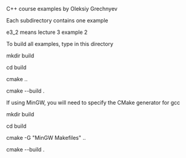 C++ course examples by Oleksiy Grechnyev

Each subdirectory contains one example

e3_2 means lecture 3 example 2

To build all examples, type in this directory

mkdir build

cd build

cmake ..

cmake --build .

If using MinGW, you will need to specify the CMake generator for gcc

mkdir build

cd build

cmake -G "MinGW Makefiles" ..

cmake --build .